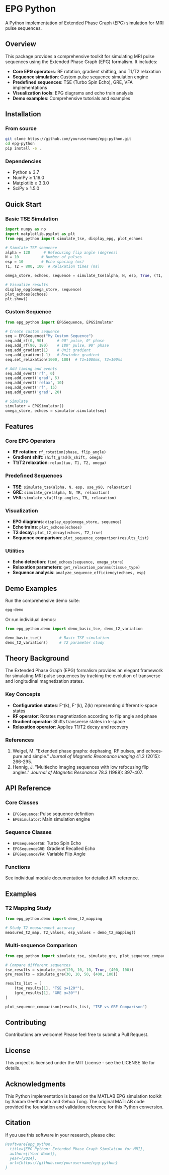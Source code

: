 # EPG Python

A Python implementation of Extended Phase Graph (EPG) simulation for MRI pulse sequences.

## Overview

This package provides a comprehensive toolkit for simulating MRI pulse sequences using the Extended Phase Graph (EPG) formalism. It includes:

- **Core EPG operators**: RF rotation, gradient shifting, and T1/T2 relaxation
- **Sequence simulation**: Custom pulse sequence simulation engine
- **Predefined sequences**: TSE (Turbo Spin Echo), GRE, VFA implementations
- **Visualization tools**: EPG diagrams and echo train analysis
- **Demo examples**: Comprehensive tutorials and examples

## Installation

### From source
```bash
git clone https://github.com/yourusername/epg-python.git
cd epg-python
pip install -e .
```

### Dependencies
- Python ≥ 3.7
- NumPy ≥ 1.19.0
- Matplotlib ≥ 3.3.0
- SciPy ≥ 1.5.0

## Quick Start

### Basic TSE Simulation
```python
import numpy as np
import matplotlib.pyplot as plt
from epg_python import simulate_tse, display_epg, plot_echoes

# Simulate TSE sequence
alpha = 120      # Refocusing flip angle (degrees)
N = 10          # Number of pulses
esp = 10        # Echo spacing (ms)
T1, T2 = 800, 100  # Relaxation times (ms)

omega_store, echoes, sequence = simulate_tse(alpha, N, esp, True, (T1, T2))

# Visualize results
display_epg(omega_store, sequence)
plot_echoes(echoes)
plt.show()
```

### Custom Sequence
```python
from epg_python import EPGSequence, EPGSimulator

# Create custom sequence
seq = EPGSequence("My Custom Sequence")
seq.add_rf(0, 90)      # 90° pulse, 0° phase
seq.add_rf(90, 180)    # 180° pulse, 90° phase
seq.add_gradient(1)    # Unit gradient
seq.add_gradient(-1)   # Rewinder gradient
seq.set_relaxation(1000, 100)  # T1=1000ms, T2=100ms

# Add timing and events
seq.add_event('rf', 0)
seq.add_event('grad', 5)
seq.add_event('relax', 10)
seq.add_event('rf', 15)
seq.add_event('grad', 20)

# Simulate
simulator = EPGSimulator()
omega_store, echoes = simulator.simulate(seq)
```

## Features

### Core EPG Operators
- **RF rotation**: `rf_rotation(phase, flip_angle)`
- **Gradient shift**: `shift_grad(k_shift, omega)`
- **T1/T2 relaxation**: `relax(tau, T1, T2, omega)`

### Predefined Sequences
- **TSE**: `simulate_tse(alpha, N, esp, use_y90, relaxation)`
- **GRE**: `simulate_gre(alpha, N, TR, relaxation)`
- **VFA**: `simulate_vfa(flip_angles, TR, relaxation)`

### Visualization
- **EPG diagrams**: `display_epg(omega_store, sequence)`
- **Echo trains**: `plot_echoes(echoes)`
- **T2 decay**: `plot_t2_decay(echoes, T2_true)`
- **Sequence comparison**: `plot_sequence_comparison(results_list)`

### Utilities
- **Echo detection**: `find_echoes(sequence, omega_store)`
- **Relaxation parameters**: `get_relaxation_params(tissue_type)`
- **Sequence analysis**: `analyze_sequence_efficiency(echoes, esp)`

## Demo Examples

Run the comprehensive demo suite:
```bash
epg-demo
```

Or run individual demos:
```python
from epg_python.demo import demo_basic_tse, demo_t2_variation

demo_basic_tse()        # Basic TSE simulation
demo_t2_variation()     # T2 parameter study
```

## Theory Background

The Extended Phase Graph (EPG) formalism provides an elegant framework for simulating MRI pulse sequences by tracking the evolution of transverse and longitudinal magnetization states.

### Key Concepts
- **Configuration states**: F⁺(k), F⁻(k), Z(k) representing different k-space states
- **RF operator**: Rotates magnetization according to flip angle and phase
- **Gradient operator**: Shifts transverse states in k-space
- **Relaxation operator**: Applies T1/T2 decay and recovery

### References
1. Weigel, M. "Extended phase graphs: dephasing, RF pulses, and echoes‐pure and simple." *Journal of Magnetic Resonance Imaging* 41.2 (2015): 266-295.
2. Hennig, J. "Multiecho imaging sequences with low refocusing flip angles." *Journal of Magnetic Resonance* 78.3 (1988): 397-407.

## API Reference

### Core Classes
- `EPGSequence`: Pulse sequence definition
- `EPGSimulator`: Main simulation engine

### Sequence Classes
- `EPGSequenceTSE`: Turbo Spin Echo
- `EPGSequenceGRE`: Gradient Recalled Echo
- `EPGSequenceVFA`: Variable Flip Angle

### Functions
See individual module documentation for detailed API reference.

## Examples

### T2 Mapping Study
```python
from epg_python.demo import demo_t2_mapping

# Study T2 measurement accuracy
measured_t2_map, T2_values, esp_values = demo_t2_mapping()
```

### Multi-sequence Comparison
```python
from epg_python import simulate_tse, simulate_gre, plot_sequence_comparison

# Compare different sequences
tse_results = simulate_tse(120, 10, 10, True, (400, 100))
gre_results = simulate_gre(30, 10, 50, (400, 100))

results_list = [
    (tse_results[1], "TSE α=120°"),
    (gre_results[1], "GRE α=30°")
]

plot_sequence_comparison(results_list, "TSE vs GRE Comparison")
```

## Contributing

Contributions are welcome! Please feel free to submit a Pull Request.

## License

This project is licensed under the MIT License - see the LICENSE file for details.

## Acknowledgments

This Python implementation is based on the MATLAB EPG simulation toolkit by Sairam Geethanath and Gehua Tong. The original MATLAB code provided the foundation and validation reference for this Python conversion.

## Citation

If you use this software in your research, please cite:

```bibtex
@software{epg_python,
  title={EPG Python: Extended Phase Graph Simulation for MRI},
  author={[Your Name]},
  year={2024},
  url={https://github.com/yourusername/epg-python}
}
```
